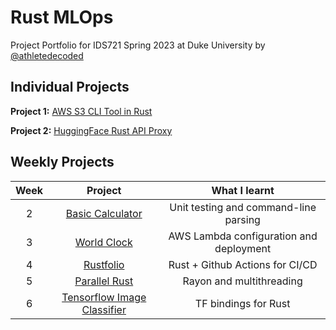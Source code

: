 # Rust MLOps

Project Portfolio for IDS721 Spring 2023 at Duke University by [@athletedecoded](https://github.com/athletedecoded)
## Individual Projects

**Project 1:** [AWS S3 CLI Tool in Rust](https://github.com/athletedecoded/rust-s3-cli)

**Project 2:** [HuggingFace Rust API Proxy](https://github.com/athletedecoded/hf-micro)

## Weekly Projects

| Week  | Project                            | What I learnt                         |
|:---:  |:-------------:                      |:----:                                 |
| 2     | [Basic Calculator](./calculator)   | Unit testing and command-line parsing |
| 3     | [World Clock](./worldclock)   | AWS Lambda configuration and deployment |
| 4     | [Rustfolio](https://github.com/athletedecoded/rustfolio)   | Rust + Github Actions for CI/CD |
| 5     | [Parallel Rust](./parallel)   | Rayon and multithreading |
| 6     | [Tensorflow Image Classifier](./tf-rust)   | TF bindings for Rust |
